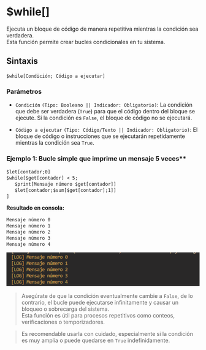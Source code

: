 # $while[]

Ejecuta un bloque de código de manera repetitiva mientras la condición sea verdadera.  
Esta función permite crear bucles condicionales en tu sistema.


## Sintaxis 
```
$while[Condición; Código a ejecutar]
```

### Parámetros 

- `Condición` `(Tipo: Booleano || Indicador: Obligatorio)`: La condición que debe ser verdadera (`True`) para que el código dentro del bloque se ejecute. Si la condición es `False`, el bloque de código no se ejecutará.

- `Código a ejecutar` `(Tipo: Código/Texto || Indicador: Obligatorio)`: El bloque de código o instrucciones que se ejecutarán repetidamente mientras la condición sea `True`.


### Ejemplo 1: Bucle simple que imprime un mensaje 5 veces**
```
$let[contador;0]
$while[$get[contador] < 5; 
   $print[Mensaje número $get[contador]]
   $let[contador;$sum[$get[contador];1]]
]
```
**Resultado en consola:**  
```
Mensaje número 0  
Mensaje número 1  
Mensaje número 2  
Mensaje número 3  
Mensaje número 4
```

![alt text](image-156.png)



> Asegúrate de que la condición eventualmente cambie a `False`, de lo contrario, el bucle puede ejecutarse infinitamente y causar un bloqueo o sobrecarga del sistema.  
> Esta función es útil para procesos repetitivos como conteos, verificaciones o temporizadores.

> Es recomendable usarla con cuidado, especialmente si la condición es muy amplia o puede quedarse en `True` indefinidamente.
